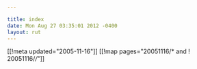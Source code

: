 ```yaml
---

title: index
date: Mon Aug 27 03:35:01 2012 -0400
layout: rut
---
```


[[!meta updated="2005-11-16"]]
[[!map pages="20051116/* and ! 20051116/*/*"]]
